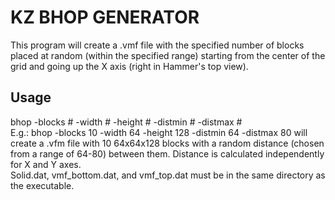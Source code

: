 # KZ BHOP GENERATOR
This program will create a .vmf file with the specified number of blocks placed at random (within the specified range) starting from the center of the grid and going up the X axis (right in Hammer's top view).

## Usage
bhop -blocks # -width # -height # -distmin # -distmax #  
E.g.: bhop -blocks 10 -width 64 -height 128 -distmin 64 -distmax 80 will create a .vfm file with 10 64x64x128 blocks with a random distance (chosen from a range of 64-80) between them. Distance is calculated independently for X and Y axes.  
Solid.dat, vmf_bottom.dat, and vmf_top.dat must be in the same directory as the executable.

